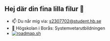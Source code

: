 ## Hej där din fina lilla filur 👋
- 📫 Du når mig via: s2307702@student.hb.se
- 🏫 Högskolan i Borås: Systemvetarutbildningen
- [![roadmap.sh](https://roadmap.sh/card/tall/679099f798c00f7117f9dddc?variant=dark)](https://roadmap.sh)
<!--
**hevolx/hevolx** is a ✨ _special_ ✨ repository because its `README.md` (this file) appears on your GitHub profile.

Here are some ideas to get you started:

- 🔭 I’m currently working on ...
- 🌱 I’m currently learning ...
- 👯 I’m looking to collaborate on ...
- 🤔 I’m looking for help with ...
- 💬 Ask me about ...
- 📫 Du når mig via: s2307702@student.hb.se
- 😄 Pronouns: ...
- ⚡ Fun fact: ...
-->
